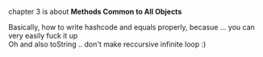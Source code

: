 chapter 3 is about **Methods Common to All Objects**

Basically, how to write hashcode and equals properly, becasue ... you can very easily fuck it up\
Oh and also toString .. don't make reccursive infinite loop :)